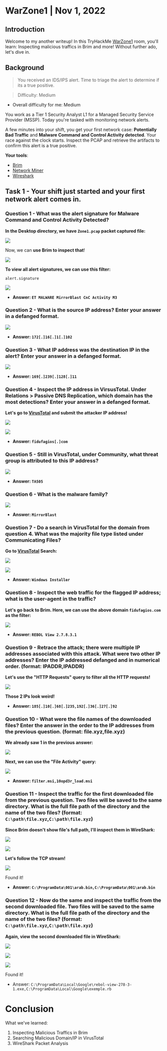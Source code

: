 # WarZone1 | Nov 1, 2022

## Introduction

Welcome to my another writeup! In this TryHackMe [WarZone1](https://tryhackme.com/room/warzoneone) room, you'll learn: Inspecting malicious traffics in Brim and more! Without further ado, let's dive in.

## Background

> You received an IDS/IPS alert. Time to triage the alert to determine if its a true positive.

> Difficulty: Medium

- Overall difficulty for me: Medium

You work as a Tier 1 Security Analyst L1 for a Managed Security Service Provider (MSSP). Today you're tasked with monitoring network alerts.

A few minutes into your shift, you get your first network case: **Potentially Bad Traffic** and **Malware Command and Control Activity detected**. Your race against the clock starts. Inspect the PCAP and retrieve the artifacts to confirm this alert is a true positive.

**Your tools**:

- [Brim](https://tryhackme.com/room/brim)
- [Network Miner](https://tryhackme.com/room/networkminer)
- [Wireshark](https://tryhackme.com/room/wireshark)

## Task 1 - Your shift just started and your first network alert comes in.

### Question 1 - What was the alert signature for Malware Command and Control Activity Detected?

**In the Desktop directory, we have `Zone1.pcap` packet captured file:**

![](https://raw.githubusercontent.com/siunam321/CTF-Writeups/main/TryHackMe/WarZone1/images/Pasted%20image%2020221101073823.png)

Now, we can **use Brim to inspect that**!

![](https://raw.githubusercontent.com/siunam321/CTF-Writeups/main/TryHackMe/WarZone1/images/Pasted%20image%2020221101074148.png)

**To view all alert signatures, we can use this filter:**
```
alert.signature
```

![](https://raw.githubusercontent.com/siunam321/CTF-Writeups/main/TryHackMe/WarZone1/images/Pasted%20image%2020221101075507.png)

- **Answer: `ET MALWARE MirrorBlast CnC Activity M3`**

### Question 2 - What is the source IP address? Enter your answer in a defanged format.

![](https://raw.githubusercontent.com/siunam321/CTF-Writeups/main/TryHackMe/WarZone1/images/Pasted%20image%2020221101075639.png)

- **Answer: `172[.]16[.]1[.]102`**

### Question 3 - What IP address was the destination IP in the alert? Enter your answer in a defanged format.

![](https://raw.githubusercontent.com/siunam321/CTF-Writeups/main/TryHackMe/WarZone1/images/Pasted%20image%2020221101075743.png)

- **Answer: `169[.]239[.]128[.]11`**

### Question 4 - Inspect the IP address in VirsusTotal. Under Relations > Passive DNS Replication, which domain has the most detections? Enter your answer in a defanged format.

**Let's go to [VirusTotal](https://www.virustotal.com/gui/home/search) and submit the attacker IP address!**

![](https://raw.githubusercontent.com/siunam321/CTF-Writeups/main/TryHackMe/WarZone1/images/Pasted%20image%2020221101080310.png)

![](https://raw.githubusercontent.com/siunam321/CTF-Writeups/main/TryHackMe/WarZone1/images/Pasted%20image%2020221101080327.png)

- **Answer: `fidufagios[.]com`**

### Question 5 - Still in VirusTotal, under Community, what threat group is attributed to this IP address?

![](https://raw.githubusercontent.com/siunam321/CTF-Writeups/main/TryHackMe/WarZone1/images/Pasted%20image%2020221101080453.png)

- **Answer: `TA505`**

### Question 6 - What is the malware family?

![](https://raw.githubusercontent.com/siunam321/CTF-Writeups/main/TryHackMe/WarZone1/images/Pasted%20image%2020221101080545.png)

- **Answer: `MirrorBlast`**

### Question 7 - Do a search in VirusTotal for the domain from question 4. What was the majority file type listed under Communicating Files?

**Go to [VirusTotal](https://www.virustotal.com/gui/home/search) Search:**

![](https://raw.githubusercontent.com/siunam321/CTF-Writeups/main/TryHackMe/WarZone1/images/Pasted%20image%2020221101081709.png)

![](https://raw.githubusercontent.com/siunam321/CTF-Writeups/main/TryHackMe/WarZone1/images/Pasted%20image%2020221101081727.png)

- **Answer: `Windows Installer`**

### Question 8 - Inspect the web traffic for the flagged IP address; what is the user-agent in the traffic?

**Let's go back to Brim. Here, we can use the above domain `fidufagios.com` as the filter:**

![](https://raw.githubusercontent.com/siunam321/CTF-Writeups/main/TryHackMe/WarZone1/images/Pasted%20image%2020221101082152.png)

- **Answer: `REBOL View 2.7.8.3.1`**

### Question 9 - Retrace the attack; there were multiple IP addresses associated with this attack. What were two other IP addresses? Enter the IP addressed defanged and in numerical order. (format: IPADDR,IPADDR)

**Let's use the "HTTP Requests" query to filter all the HTTP requests!**

![](https://raw.githubusercontent.com/siunam321/CTF-Writeups/main/TryHackMe/WarZone1/images/Pasted%20image%2020221101083115.png)

**Those 2 IPs look weird!**

- **Answer: `185[.]10[.]68[.]235,192[.]36[.]27[.]92`**

### Question 10 - What were the file names of the downloaded files? Enter the answer in the order to the IP addresses from the previous question. (format: file.xyz,file.xyz)

**We already saw 1 in the previous answer:**

![](https://raw.githubusercontent.com/siunam321/CTF-Writeups/main/TryHackMe/WarZone1/images/Pasted%20image%2020221101083322.png)

**Next, we can use the "File Activity" query:**

![](https://raw.githubusercontent.com/siunam321/CTF-Writeups/main/TryHackMe/WarZone1/images/Pasted%20image%2020221101083449.png)

- **Answer: `filter.msi,10opd3r_load.msi`**

### Question 11 - Inspect the traffic for the first downloaded file from the previous question. Two files will be saved to the same directory. What is the full file path of the directory and the name of the two files? (format: `C:\path\file.xyz`,`C:\path\file.xyz`)

**Since Brim doesn't show file's full path, I'll inspect them in WireShark:**

![](https://raw.githubusercontent.com/siunam321/CTF-Writeups/main/TryHackMe/WarZone1/images/Pasted%20image%2020221101084104.png)

![](https://raw.githubusercontent.com/siunam321/CTF-Writeups/main/TryHackMe/WarZone1/images/Pasted%20image%2020221101084352.png)

**Let's follow the TCP stream!**

![](https://raw.githubusercontent.com/siunam321/CTF-Writeups/main/TryHackMe/WarZone1/images/Pasted%20image%2020221101084524.png)

Found it!

- **Answer: `C:\ProgramData\001\arab.bin,C:\ProgramData\001\arab.bin`**

### Question 12 - Now do the same and inspect the traffic from the second downloaded file. Two files will be saved to the same directory. What is the full file path of the directory and the name of the two files? (format: `C:\path\file.xyz`,`C:\path\file.xyz`)

**Again, view the second downloaded file in WireShark:**

![](https://raw.githubusercontent.com/siunam321/CTF-Writeups/main/TryHackMe/WarZone1/images/Pasted%20image%2020221101084738.png)

![](https://raw.githubusercontent.com/siunam321/CTF-Writeups/main/TryHackMe/WarZone1/images/Pasted%20image%2020221101084841.png)

![](https://raw.githubusercontent.com/siunam321/CTF-Writeups/main/TryHackMe/WarZone1/images/Pasted%20image%2020221101085011.png)

Found it!

- Answer: `C:\ProgramData\Local\Google\rebol-view-278-3-1.exe,C:\ProgramData\Local\Google\exemple.rb`

# Conclusion

What we've learned:

1. Inspecting Malicious Traffics in Brim
2. Searching Malicious Domain/IP in VirusTotal
3. WireShark Packet Analysis